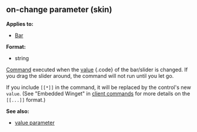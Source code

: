 ## on-change parameter (skin)

<!-- -->
**Applies to:**
+   [Bar](/ref/%7Bskin%7D/control/bar.md) 
<!-- -->
**Format:**
+   string


[Command](/ref/%7Bskin%7D/commands.md)  executed when the
[value](/ref/%7Bskin%7D/param/value.md) {.code} of the bar/slider is changed.
If you drag the slider around, the command will not run until you let
go. 

If you include `[[*]]` in the command, it will be replaced
by the control\'s new `value`. (See \"Embedded Winget\" in [client
commands](/ref/%7Bskin%7D/commands.md) for more details on the `[[...]]`
format.)

**See also:**
+   [value parameter](/ref/%7Bskin%7D/param/value.md) 